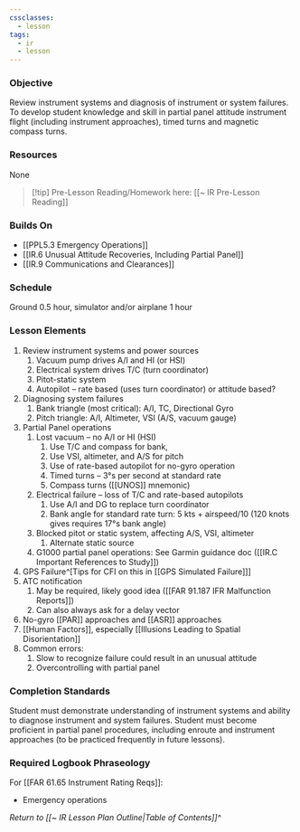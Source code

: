 ```yaml
---
cssclasses:
  - lesson
tags:
  - ir
  - lesson
---
```

### Objective
Review instrument systems and diagnosis of instrument or system failures. To develop student knowledge and skill in partial panel attitude instrument flight (including instrument approaches), timed turns and magnetic compass turns.

### Resources
None

> [!tip] Pre-Lesson Reading/Homework here: [[~ IR Pre-Lesson Reading]]

### Builds On
- [[PPL5.3 Emergency Operations]]
- [[IR.6 Unusual Attitude Recoveries, Including Partial Panel]]
- [[IR.9 Communications and Clearances]]

### Schedule
Ground 0.5 hour, simulator and/or airplane 1 hour

### Lesson Elements
1. Review instrument systems and power sources 
	1. Vacuum pump drives A/I and HI (or HSI) 
	2. Electrical system drives T/C (turn coordinator) 
	3. Pitot-static system 
	4. Autopilot – rate based (uses turn coordinator) or attitude based?
2. Diagnosing system failures 
	1. Bank triangle (most critical): A/I, TC, Directional Gyro
	2. Pitch triangle: A/I, Altimeter, VSI (A/S, vacuum gauge) 
3. Partial Panel operations 
	1. Lost vacuum – no A/I or HI (HSI) 
		1. Use T/C and compass for bank, 
		2. Use VSI, altimeter, and A/S for pitch 
		3. Use of rate-based autopilot for no-gyro operation 
		4. Timed turns – 3°s per second at standard rate 
		5. Compass turns ([[UNOS]] mnemonic)
	2. Electrical failure – loss of T/C and rate-based autopilots 
		1. Use A/I and DG to replace turn coordinator 
		2. Bank angle for standard rate turn: 5 kts + airspeed/10 (120 knots gives requires 17°s bank angle) 
	3. Blocked pitot or static system, affecting A/S, VSI, altimeter 
		1. Alternate static source 
	4. G1000 partial panel operations: See Garmin guidance doc ([[IR.C Important References to Study]])
4. GPS Failure^[Tips for CFI on this in [[GPS Simulated Failure]]]
5. ATC notification 
	1. May be required, likely good idea ([[FAR 91.187 IFR Malfunction Reports]])
	2. Can also always ask for a delay vector
6. No-gyro [[PAR]] approaches and [[ASR]] approaches 
7. [[Human Factors]], especially [[Illusions Leading to Spatial Disorientation]]
8. Common errors: 
	1. Slow to recognize failure could result in an unusual attitude 
	2. Overcontrolling with partial panel 

### Completion Standards
Student must demonstrate understanding of instrument systems and ability to diagnose instrument and system failures. Student must become proficient in partial panel procedures, including enroute and instrument approaches (to be practiced frequently in future lessons).

### Required Logbook Phraseology
For [[FAR 61.65 Instrument Rating Reqs]]:
- Emergency operations


*Return to [[~ IR Lesson Plan Outline|Table of Contents]]^*